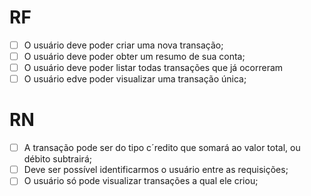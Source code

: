 # RF

- [ ] O usuário deve poder criar uma nova transação;
- [ ] O usuário deve poder obter um resumo de sua conta;
- [ ] O usuário deve poder listar todas transações que já ocorreram
- [ ] O usuário edve poder visualizar uma transação única;

# RN

- [ ] A transação pode ser do tipo c´redito que somará ao valor total, ou débito subtrairá;
- [ ] Deve ser possível identificarmos o usuário entre as requisições;
- [ ] O usuário só pode visualizar transações a qual ele criou;